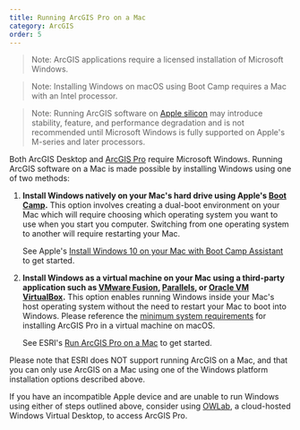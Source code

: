 ```yaml
---
title: Running ArcGIS Pro on a Mac
category: ArcGIS
order: 5
---
```


> Note: ArcGIS applications require a licensed installation of Microsoft Windows.

> Note: Installing Windows on macOS using Boot Camp requires a Mac with an
> Intel processor.

> Note: Running ArcGIS software on [Apple silicon][10] may introduce stability,
> feature, and performance degradation and is not recommended until Microsoft
> Windows is fully supported on Apple's M-series and later processors.

Both ArcGIS Desktop and [ArcGIS Pro][9] require Microsoft Windows. Running
ArcGIS software on a Mac is made possible by installing Windows using one of
two methods:

1. **Install Windows natively on your Mac's hard drive using Apple's [Boot
   Camp][1].** This option involves creating a dual-boot environment on your Mac
   which will require choosing which operating system you want to use when you
   start you computer. Switching from one operating system to another will
   require restarting your Mac.

   See Apple's [Install Windows 10 on your Mac with Boot Camp Assistant][2] to
   get started.

2. **Install Windows as a virtual machine on your Mac using a third-party
   application such as [VMware Fusion][3], [Parallels][4], or [Oracle VM
   VirtualBox][5].** This option enables running Windows inside your Mac's host
   operating system without the need to restart your Mac to boot into Windows.
   Please reference the [minimum system requirements][6] for installing ArcGIS
   Pro in a virtual machine on macOS.

   See ESRI's [Run ArcGIS Pro on a Mac][7] to get started.

Please note that ESRI does NOT support running ArcGIS on a Mac, and that you
can only use ArcGIS on a Mac using one of the Windows platform installation
options described above.

If you have an incompatible Apple device and are unable to run Windows
using either of steps outlined above, consider using [OWLab][8], a cloud-hosted
Windows Virtual Desktop, to access ArcGIS Pro.



[1]: http://www.apple.com/support/bootcamp/
[2]: https://support.apple.com/en-us/HT201468
[3]: http://www.vmware.com/products/fusion/
[4]: http://www.parallels.com/products/desktop/
[5]: https://www.oracle.com/virtualization/virtualbox/
[6]: https://www.esri.com/arcgis-blog/products/3d-gis/3d-gis/arcgis-pro-in-mac-os-x/
[7]: https://pro.arcgis.com/en/pro-app/latest/get-started/run-pro-on-a-mac.htm
[8]: https://cla.temple.edu/tech-notes/remote-access/owlab/
[9]: https://cla.temple.edu/tech-notes/arcgis/arcgis-pro/
[10]: https://en.wikipedia.org/wiki/Apple_silicon
